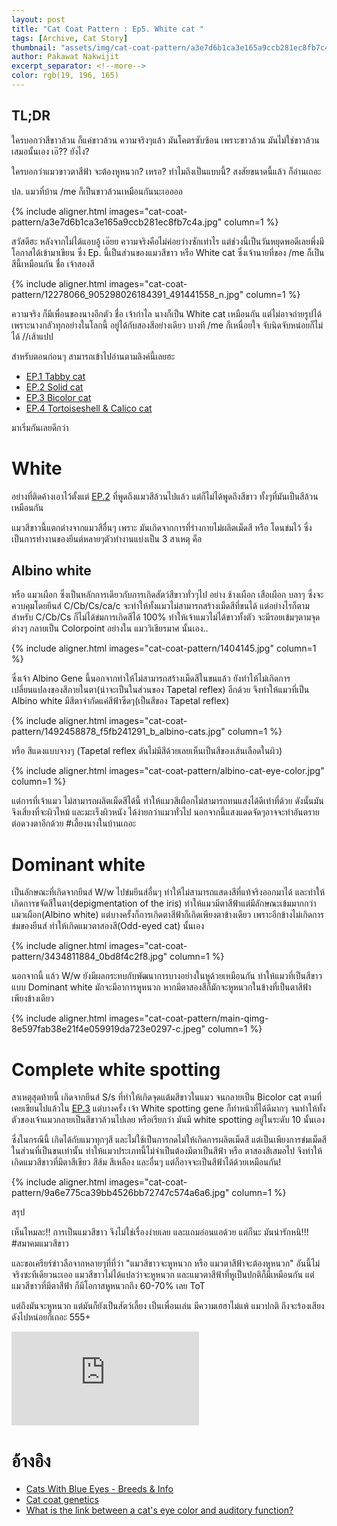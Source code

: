 ```yaml
---
layout: post
title: "Cat Coat Pattern : Ep5. White cat "
tags: [Archive, Cat Story]
thumbnail: "assets/img/cat-coat-pattern/a3e7d6b1ca3e165a9ccb281ec8fb7c4a.jpg"
author: Pakawat Nakwijit
excerpt_separator: <!--more-->
color: rgb(19, 196, 165)
---
```


## TL;DR

ใครบอกว่าสีขาวล้วน ก็แค่ขาวล้วน ความจริงๆแล้ว มันโคตรซับซ้อน เพราะขาวล้วน มันไม่ใช่ขาวล้วนเสมอนั้นเอง เอ๊?? ยังไง? 

ใครบอกว่าแมวขาวตาสีฟ้า จะต้องหูหนวก? เหรอ? ทำไมถึงเป็นแบบนี้? สงสัยขนาดนี้แล้ว ก็อ่านเถอะ

<!--more-->

ปล. แมวที่บ้าน /me ก็เป็นขาวล้วนเหมือนกันนะเออออ 

{% include aligner.html images="cat-coat-pattern/a3e7d6b1ca3e165a9ccb281ec8fb7c4a.jpg" column=1 %}

สวัสดีฮะ หลังจากไม่ได้แอบอู้ เอ๊ยย ความจริงคือไม่ค่อยว่างซักเท่าไร แต่ช่วงนี้เป็นวันหยุดพอดีเลยพึ่งมีโอกาสได้เข้ามาเขียน ซึ่ง Ep. นี้เป็นส่วนของแมวสีขาว หรือ White cat ซึ่งเจ้านายที่ของ /me ก็เป็นสีนี้เหมือนกัน ชื่อ เจ้าสองสี

{% include aligner.html images="cat-coat-pattern/12278066_905298026184391_491441558_n.jpg" column=1 %}

ความจริง ก็มีเพื่อนของนางอีกตัว ชื่อ เจ้ากำไล นางก็เป็น White cat เหมือนกัน แต่ไม่อาจถ่ายรูปได้ เพราะนางกลัวทุกอย่างในโลกนี้ อยู่ได้กับสองสีอย่างเดียว บางที /me ก็เหนื่อยใจ จับนิดจับหน่อยก็ไม่ได้ //เส้าแปป

สำหรับตอนก่อนๆ สามารถเข้าไปอ่านตามลิงค์นี้เลยฮะ
* [EP.1 Tabby cat](http://wp.curve.in.th/tabby)
* [EP.2 Solid cat](http://wp.curve.in.th/solid)
* [EP.3 Bicolor cat](http://wp.curve.in.th/bicolor)
* [EP.4 Tortoiseshell & Calico cat](http://wp.curve.in.th/tortoiseshell)

มาเริ่มกันเลยดีกว่า

# White

อย่างที่ติดค้างเอาไว้ตั้งแต่ [EP.2](http://wp.curve.in.th/solid-cat) ที่พูดถึงแมวสีล้วนไปแล้ว แต่ก็ไม่ได้พูดถึงสีขาว ทั้งๆที่มันเป็นสีล้วนเหมือนกัน

แมวสีขาวนี้แตกต่างจากแมวสีอื่นๆ เพราะ มันเกิดจากการที่ร่างกายไม่ผลิตเม็ดสี หรือ โดนข่มไว้ ซึ่งเป็นการทำงานของยีนต์หลายๆตัวทำงานแบ่งเป็น 3 สาเหตุ คือ

## Albino white

หรือ แมวเผือก ซึ่งเป็นหลักการเดียวกับการเกิดสัตว์สีขาวทั่วๆไป อย่าง ช้างเผือก เสือเผือก บลาๆ ซึ่งจะควบคุมโดยยีนส์ C/Cb/Cs/ca/c จะทำให้ทั้งแมวไม่สามารถสร้างเม็ดสีที่ขนได้ แต่อย่างไรก็ตาม สำหรับ C/Cb/Cs ก็ไม่ได้ข่มการเกิดสีได้ 100% ทำให้เจ้าแมวไม่ได้ขาวทั้งตัว จะมีรอยเข้มๆตามจุดต่างๆ กลายเป็น Colorpoint อย่างใน แมววิเชียรมาศ นั้นเอง..

{% include aligner.html images="cat-coat-pattern/1404145.jpg" column=1 %}

ซึ่งเจ้า Albino Gene นี้นอกจากทำให้ไม่สามารถสร้างเม็ดสีในขนแล้ว ยังทำให้ไม่เกิดการเปลี่ยนแปลงของสีภายในตา(น่าจะเป็นในส่วนของ Tapetal reflex) อีกด้วย จึงทำให้แมวที่เป็น Albino white มีสีตาจำกัดแค่สีฟ้าซีดๆ(เป็นสีของ Tapetal reflex)

{% include aligner.html images="cat-coat-pattern/1492458878_f5fb241291_b_albino-cats.jpg" column=1 %}

หรือ สีแดงแบบจางๆ (Tapetal reflex ดันไม่มีสีด้วยเลยเห็นเป็นสีของเส้นเลือดในผิว)

{% include aligner.html images="cat-coat-pattern/albino-cat-eye-color.jpg" column=1 %}

แต่การที่เจ้าแมว ไม่สามารถผลิตเม็ดสีได้นี้ ทำให้แมวสีเผือกไม่สามารถทนแสงได้ดีเท่าที่ด้วย ดังนั้นมันจึงเสี่ยงที่จะผิวไหม้ และมะเร็งผิวหนัง ได้ง่ายกว่าแมวทั่วไป นอกจากนี้แสงแดดจัดๆอาจจะทำอันตรายต่อดวงตาอีกด้วย <span class="tag-en">#เลี้ยงนางในบ้านเถอะ</span>

# Dominant white

เป็นลักษณะที่เกิดจากยีนส์ W/w ไปข่มยีนส์อื่นๆ ทำให้ไม่สามารถแสดงสีที่แท้จริงออกมาได้ และทำให้เกิดการขจัดสีในตา(depigmentation of the iris) ทำให้แมวมีตาสีฟ้าแต่มีลักษณะเข้มมากกว่า แมวเผือก(Albino white) แต่บางครั้งก็การเกิดตาสีฟ้าก็เกิดเพียงตาข้างเดียว เพราะอีกข้างไม่เกิดการข่มของยีนส์ ทำให้เกิดแมวตาสองสี(Odd-eyed cat) นั้นเอง

{% include aligner.html images="cat-coat-pattern/3434811884_0bd8f4c2f8.jpg" column=1 %}

นอกจากนี้ แล้ว W/w ยังมีผลกระทบกับพัฒนาการบางอย่างในหูด้วยเหมือนกัน ทำให้แมวที่เป็นสีขาวแบบ Dominant white มักจะมีอาการหูหนวก หากมีตาสองสีก็มักจะหูหนวกในข้างที่เป็นตาสีฟ้าเพียงข้างเดียว

{% include aligner.html images="cat-coat-pattern/main-qimg-8e597fab38e21f4e059919da723e0297-c.jpeg" column=1 %}

# Complete white spotting

สาเหตุสุดท้ายนี้ เกิดจากยีนส์ S/s ที่ทำให้เกิดจุดแต้มสีขาวในแมว จนกลายเป็น Bicolor cat ตามที่เคยเขียนไปแล้วใน [EP.3](http://wp.curve.in.th/bicolor) แต่บางครั้ง เจ้า White spotting gene ก็ทำหน้าที่ได้ดีมากๆ จนทำให้ทั้งตัวของเจ้าแมวกลายเป็นสีขาวล้วนไปเลย หรือเรียกว่า มันมี white spotting อยู่ในระดับ 10 นั้นเอง

ซึ่งในกรณีนี้ เกิดได้กับแมวทุกๆสี และไม่ใช้เป็นการกดไม่ให้เกิดการผลิตเม็ดสี แต่เป็นเพียงการข่มเม็ดสีในส่วนที่เป็นขนเท่านั้น ทำให้แมวประเภทนี้ไม่จำเป็นต้องมีตาเป็นสีฟ้า หรือ ตาสองสีเสมอไป จึงทำให้เกิดแมวสีขาวที่มีตาสีเขียว สีส้ม สีเหลือง และอื่นๆ แต่ก็อาจจะเป็นสีฟ้าได้ด้วยเหมือนกัน!

{% include aligner.html images="cat-coat-pattern/9a6e775ca39bb4526bb72747c574a6a6.jpg" column=1 %}

สรุป

เห็นไหมละ!! การเป็นแมวสีขาว จึงไม่ใช่เรื่องง่ายเลย และแถมอ่อนแอด้วย แต่ก็นะ มันน่ารักหนิ!!! <span class="tag-en">#สมาคมแมวสีขาว</span>

และขอเครียร์ข่าวลือจากหลายๆที่ที่ว่า "แมวสีขาวจะหูหนวก หรือ แมวตาสีฟ้าจะต้องหูหนวก" อันนี้ไม่จริงซะทีเดียวนะเออ แมวสีขาวไม่ได้แปลว่าจะหูหนวก และแมวตาสีฟ้าที่หูเป็นปกติก็มีเหมือนกัน แต่แมวสีขาวที่มีตาสีฟ้า ก็มีโอกาสหูหนวกถึง 60-70% เลย ToT

แต่ถึงมันจะหูหนวก แต่มันก็ยังเป็นสัตว์เลี้ยง เป็นเพื่อนเล่น มีความเฮฮาไม่แพ้ แมวปกติ ถึงจะร้องเสียงดังไปหน่อยก็เถอะ 555+

<div class="video-container">
    <iframe class="video" src="https://www.youtube.com/embed/YXLHdJ6-hQI" frameborder="0" scrolling="no" webkitAllowFullScreen mozallowfullscreen allowFullScreen></iframe>
</div>

# อ้างอิง
* [Cats With Blue Eyes - Breeds & Info](http://www.cat-world.com.au/General-Cat-Articles/blue-eyed-cats.html)
* [Cat coat genetics](https://en.wikipedia.org/wiki/Cat_coat_genetics)
* [What is the link between a cat's eye color and auditory function?](https://www.quora.com/What-is-the-link-between-a-cats-eye-color-and-auditory-function)